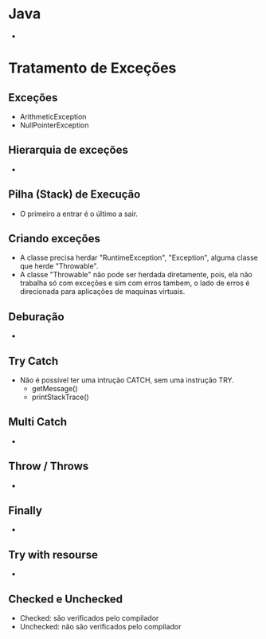 # Java
- 
# Tratamento de Exceções
## Exceções
- ArithmeticException
- NullPointerException

## Hierarquia de exceções 
- 

## Pilha (Stack) de Execução 
- O primeiro a entrar é o último a sair. 

## Criando exceções 
- A classe precisa herdar "RuntimeException", "Exception", alguma classe que herde "Throwable".
- A classe "Throwable" não pode ser herdada diretamente, pois, ela não trabalha só com exceções e sim com erros tambem, o lado de erros é direcionada para aplicações de maquinas virtuais.

## Deburação 
- 

## Try Catch
- Não é possível ter uma intrução CATCH, sem uma instrução TRY.
   - getMessage()
   - printStackTrace()
## Multi Catch
- 

## Throw / Throws
- 

## Finally 
- 

## Try with resourse
- 

## Checked e Unchecked
- Checked: são verificados pelo compilador
- Unchecked: não são verificados pelo compilador
